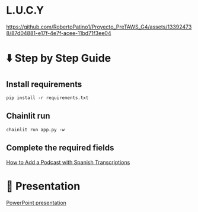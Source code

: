 # L.U.C.Y

https://github.com/RobertoPatino1/Proyecto_PreTAWS_G4/assets/133924738/87d04881-e17f-4e7f-acee-11bd71f3ee04

# ⬇️ Step by Step Guide 

## Install requirements

`pip install -r requirements.txt`

## Chainlit run

`chainlit run app.py -w`

## Complete the required fields
[How to Add a Podcast with Spanish Transcriptions](https://scribehow.com/shared/How_to_Add_a_Podcast_with_Spanish_Transcriptions__aUHAgBibRwyN4Tcd4SowMg)

# 🗿 Presentation

[PowerPoint presentation](https://espolec-my.sharepoint.com/:p:/g/personal/vicbguti_espol_edu_ec/Eb8KiMVcEBBFrQ6dPI55W6oBOgWEMMwI7NQIl6jkQeZjsQ)

